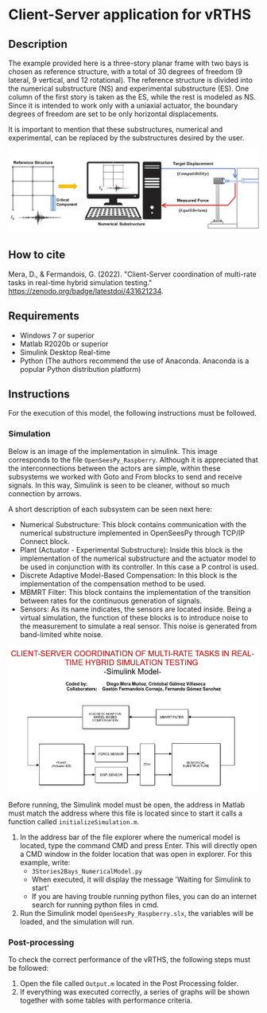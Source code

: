 # Client-Server application for vRTHS

## Description

The example provided here is a three-story planar frame with two bays is chosen as reference structure, with a total of 30 degrees of freedom (9 lateral, 9 vertical, and 12 rotational). The reference structure is divided into the numerical substructure (NS) and experimental substructure (ES). One column of the first story is taken as the ES, while the rest is modeled as NS. Since it is intended to work only with a uniaxial actuator, the boundary degrees of freedom are set to be only horizontal displacements.

It is important to mention that these substructures, numerical and experimental, can be replaced by the substructures desired by the user.

<img src="Figures/Subestructures.png" alt="Reference Structure" width="800"/>

## How to cite
Mera, D., & Fermandois, G. (2022). "Client-Server coordination of multi-rate tasks in real-time hybrid
simulation testing." https://zenodo.org/badge/latestdoi/431621234.

## Requirements

- Windows 7 or superior
- Matlab R2020b or superior
- Simulink Desktop Real-time
- Python (The authors recommend the use of Anaconda. Anaconda is a popular Python distribution platform)

## Instructions

For the execution of this model, the following instructions must be followed.

### Simulation

Below is an image of the implementation in simulink. This image corresponds to the file `OpenSeesPy_Raspberry`. Although it is appreciated that the interconnections between the actors are simple, within these subsystems we worked with Goto and From blocks to send and receive signals. In this way, Simulink is seen to be cleaner, without so much connection by arrows.

A short description of each subsystem can be seen next here:

* Numerical Substructure: This block contains communication with the numerical substructure implemented in OpenSeesPy through TCP/IP Connect block.
* Plant (Actuator - Experimental Substructure): Inside this block is the implementation of the numerical substructure and the actuator model to be used in conjunction with its controller. In this case a P control is used.
* Discrete Adaptive Model-Based Compensation: In this block is the implementation of the compensation method to be used.
* MBMRT Filter: This block contains the implementation of the transition between rates for the continuous generation of signals.
* Sensors: As its name indicates, the sensors are located inside. Being a virtual simulation, the function of these blocks is to introduce noise to the measurement to simulate a real sensor. This noise is generated from band-limited white noise.


<img src="Figures/Imp.png" alt="Reference Structure" width="800"/>

Before running, the Simulink model must be open, the address in Matlab must match the address where this file is located since to start it calls a function called `initializeSimulation.m`.

1. In the address bar of the file explorer where the numerical model is located, type the command CMD and press Enter. This will directly open a CMD window in the folder location that was open in explorer. For this example, write:
	* `3Stories2Bays_NumericalModel.py`
	* When executed, it will display the message 'Waiting for Simulink to start'
	* If you are having trouble running python files, you can do an internet search for running python files in cmd.
2. Run the Simulink model `OpenSeesPy_Raspberry.slx`, the variables will be loaded, and the simulation will run.

### Post-processing

To check the correct performance of the vRTHS, the following steps must be followed:

1. Open the file called `Output.m` located in the Post Processing folder.
2. If everything was executed correctly, a series of graphs will be shown together with some tables with performance criteria.











